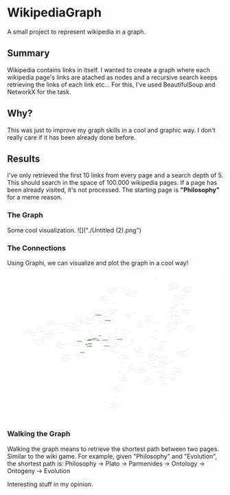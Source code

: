 # WikipediaGraph
A small project to represent wikipedia in a graph.


## Summary
Wikipedia contains links in itself. I wanted to create a graph where each wikipedia page's links are atached as nodes and a recursive search keeps retrieving the links of each link etc... For this, I've used BeautifulSoup and NetworkX for the task.


## Why?
This was just to improve my graph skills in a cool and graphic way. I don't really care if it has been already done before.


## Results
I've only retrieved the first 10 links from every page and a search depth of 5. This should search in the space of 100.000 wikipedia pages. If a page has been already visited, it's not processed. The starting page is **"Philosophy"** for a meme reason.


### The Graph
Some cool visualization.
![]("./Untitled (2).png")


### The Connections
Using Graphi, we can visualize and plot the graph in a cool way!
![](./dasdasdasd.png)


### Walking the Graph
Walking the graph means to retrieve the shortest path between two pages. Similar to the wiki game.
For example, given "Philosophy" and "Evolution", the shortest path is: Philosophy -> Plato -> Parmenides -> Ontology -> Ontogeny -> Evolution

Interesting stuff in my opinion.
